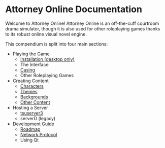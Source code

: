 # Attorney Online Documentation

Welcome to Attorney Online! Attorney Online is an off-the-cuff courtroom drama simulator, though it is also used for other roleplaying games thanks to its robust online visual novel engine.

This compendium is split into four main sections:
 
 - Playing the Game
   - [Installation (desktop only)](gameplay/install.md)
   - The Interface
   - [Casing](gameplay/casing.md)
   - Other Roleplaying Games
 - Creating Content
   - [Characters](authoring/characters.md)
   - [Themes](authoring/themes.md)
   - [Backgrounds](authoring/backgrounds.md)
   - [Other Content](authoring/other.md)
 - Hosting a Server
   - [tsuserver3](server/tsuserver.md)
   - serverD (legacy)
 - Development Guide
   - [Roadmap](development/roadmap.md)
   - [Network Protocol](development/network.md)
   - Using Qt
